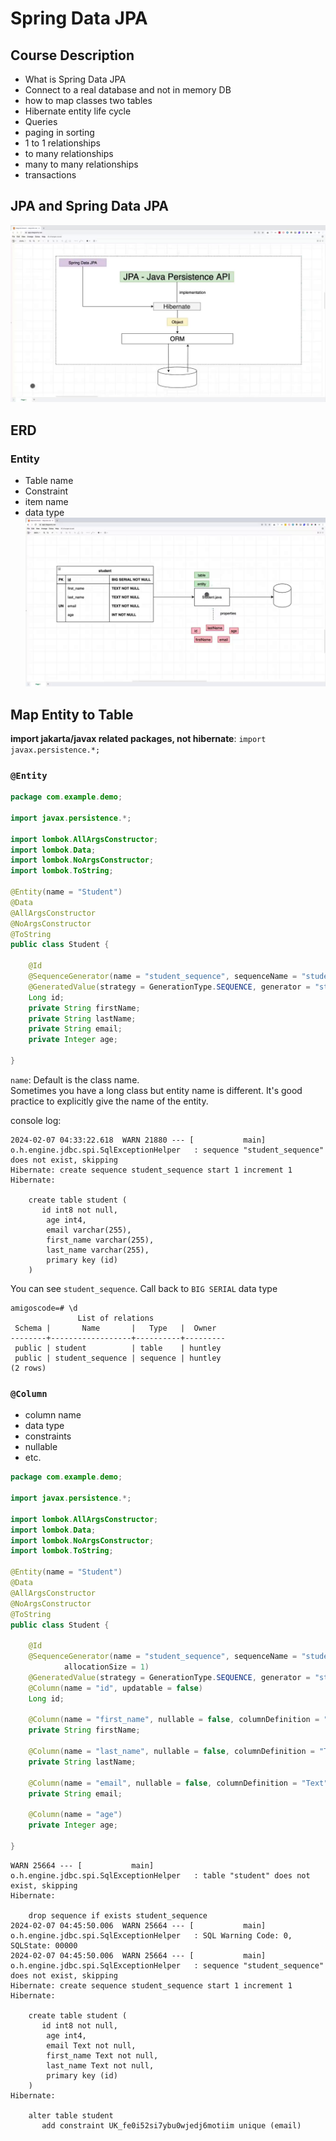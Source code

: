 # Spring Data JPA

## Course Description

- What is Spring Data JPA
- Connect to a real database and not in memory DB
- how to map classes two tables
- Hibernate entity life cycle
- Queries
- paging in sorting
- 1 to 1 relationships
- to many relationships
- many to many relationships
- transactions

## JPA and Spring Data JPA

![description](image/decription.png)

## ERD

### Entity

- Table name
- Constraint
- item name
- data type
![Entity](image/entity.png)

## Map Entity to Table

**import jakarta/javax related packages, not hibernate**: `import javax.persistence.*;`

### `@Entity`

```java
package com.example.demo;

import javax.persistence.*;

import lombok.AllArgsConstructor;
import lombok.Data;
import lombok.NoArgsConstructor;
import lombok.ToString;

@Entity(name = "Student")
@Data
@AllArgsConstructor
@NoArgsConstructor
@ToString
public class Student {

    @Id
    @SequenceGenerator(name = "student_sequence", sequenceName = "student_sequence", allocationSize = 1)
    @GeneratedValue(strategy = GenerationType.SEQUENCE, generator = "student_sequence")
    Long id;
    private String firstName;
    private String lastName;
    private String email;
    private Integer age;

}
```

`name`: Default is the class name.  
Sometimes you have a long class but entity name is different. It's good practice to explicitly give the name of the entity.

console log:

```terminal
2024-02-07 04:33:22.618  WARN 21880 --- [           main] o.h.engine.jdbc.spi.SqlExceptionHelper   : sequence "student_sequence" does not exist, skipping
Hibernate: create sequence student_sequence start 1 increment 1
Hibernate: 
    
    create table student (
       id int8 not null,
        age int4,
        email varchar(255),
        first_name varchar(255),
        last_name varchar(255),
        primary key (id)
    )
```

You can see `student_sequence`. Call back to `BIG SERIAL` data type

```terminal
amigoscode=# \d
               List of relations
 Schema |       Name       |   Type   |  Owner  
--------+------------------+----------+---------
 public | student          | table    | huntley
 public | student_sequence | sequence | huntley
(2 rows)
```

### `@Column`

- column name
- data type
- constraints
- nullable
- etc.

```java
package com.example.demo;

import javax.persistence.*;

import lombok.AllArgsConstructor;
import lombok.Data;
import lombok.NoArgsConstructor;
import lombok.ToString;

@Entity(name = "Student")
@Data
@AllArgsConstructor
@NoArgsConstructor
@ToString
public class Student {

    @Id
    @SequenceGenerator(name = "student_sequence", sequenceName = "student_sequence",
            allocationSize = 1)
    @GeneratedValue(strategy = GenerationType.SEQUENCE, generator = "student_sequence")
    @Column(name = "id", updatable = false)
    Long id;
    
    @Column(name = "first_name", nullable = false, columnDefinition = "Text")
    private String firstName;
    
    @Column(name = "last_name", nullable = false, columnDefinition = "Text")
    private String lastName;
    
    @Column(name = "email", nullable = false, columnDefinition = "Text", unique = true)
    private String email;
    
    @Column(name = "age")
    private Integer age;

}
```

```terminal
WARN 25664 --- [           main] o.h.engine.jdbc.spi.SqlExceptionHelper   : table "student" does not exist, skipping
Hibernate: 
    
    drop sequence if exists student_sequence
2024-02-07 04:45:50.006  WARN 25664 --- [           main] o.h.engine.jdbc.spi.SqlExceptionHelper   : SQL Warning Code: 0, SQLState: 00000
2024-02-07 04:45:50.006  WARN 25664 --- [           main] o.h.engine.jdbc.spi.SqlExceptionHelper   : sequence "student_sequence" does not exist, skipping
Hibernate: create sequence student_sequence start 1 increment 1
Hibernate: 
    
    create table student (
       id int8 not null,
        age int4,
        email Text not null,
        first_name Text not null,
        last_name Text not null,
        primary key (id)
    )
Hibernate: 
    
    alter table student 
       add constraint UK_fe0i52si7ybu0wjedj6motiim unique (email)
```

